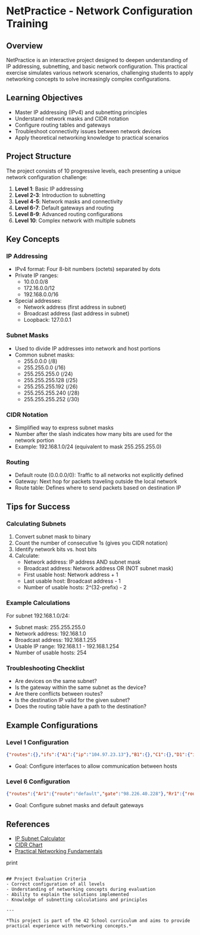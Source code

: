 # NetPractice - Network Configuration Training

## Overview
NetPractice is an interactive project designed to deepen understanding of IP addressing, subnetting, and basic network configuration. This practical exercise simulates various network scenarios, challenging students to apply networking concepts to solve increasingly complex configurations.

## Learning Objectives
- Master IP addressing (IPv4) and subnetting principles
- Understand network masks and CIDR notation
- Configure routing tables and gateways
- Troubleshoot connectivity issues between network devices
- Apply theoretical networking knowledge to practical scenarios

## Project Structure
The project consists of 10 progressive levels, each presenting a unique network configuration challenge:

1. **Level 1**: Basic IP addressing
2. **Level 2-3**: Introduction to subnetting
3. **Level 4-5**: Network masks and connectivity
4. **Level 6-7**: Default gateways and routing
5. **Level 8-9**: Advanced routing configurations
6. **Level 10**: Complex network with multiple subnets

## Key Concepts

### IP Addressing
- IPv4 format: Four 8-bit numbers (octets) separated by dots
- Private IP ranges:
  - 10.0.0.0/8
  - 172.16.0.0/12
  - 192.168.0.0/16
- Special addresses:
  - Network address (first address in subnet)
  - Broadcast address (last address in subnet)
  - Loopback: 127.0.0.1

### Subnet Masks
- Used to divide IP addresses into network and host portions
- Common subnet masks:
  - 255.0.0.0 (/8)
  - 255.255.0.0 (/16)
  - 255.255.255.0 (/24)
  - 255.255.255.128 (/25)
  - 255.255.255.192 (/26)
  - 255.255.255.240 (/28)
  - 255.255.255.252 (/30)

### CIDR Notation
- Simplified way to express subnet masks
- Number after the slash indicates how many bits are used for the network portion
- Example: 192.168.1.0/24 (equivalent to mask 255.255.255.0)

### Routing
- Default route (0.0.0.0/0): Traffic to all networks not explicitly defined
- Gateway: Next hop for packets traveling outside the local network
- Route table: Defines where to send packets based on destination IP

## Tips for Success

### Calculating Subnets
1. Convert subnet mask to binary
2. Count the number of consecutive 1s (gives you CIDR notation)
3. Identify network bits vs. host bits
4. Calculate:
   - Network address: IP address AND subnet mask
   - Broadcast address: Network address OR (NOT subnet mask)
   - First usable host: Network address + 1
   - Last usable host: Broadcast address - 1
   - Number of usable hosts: 2^(32-prefix) - 2

### Example Calculations
For subnet 192.168.1.0/24:
- Subnet mask: 255.255.255.0
- Network address: 192.168.1.0
- Broadcast address: 192.168.1.255
- Usable IP range: 192.168.1.1 - 192.168.1.254
- Number of usable hosts: 254

### Troubleshooting Checklist
- Are devices on the same subnet?
- Is the gateway within the same subnet as the device?
- Are there conflicts between routes?
- Is the destination IP valid for the given subnet?
- Does the routing table have a path to the destination?

## Example Configurations

### Level 1 Configuration
```json
{"routes":{},"ifs":{"A1":{"ip":"104.97.23.13"},"B1":{},"C1":{},"D1":{"ip":"211.191.151.76"}}}
```
- Goal: Configure interfaces to allow communication between hosts

### Level 6 Configuration
```json
{"routes":{"Ar1":{"route":"default","gate":"98.226.40.228"},"Rr1":{"route":"default"},"Ir1":{"route":"98.226.40.228/24"}},"ifs":{"A1":{"mask":"255.255.255.128"},"R1":{"ip":"98.226.40.228"},"R2":{},"S1":{},"Somewhere on the Net":{},"I1":{}}}
```
- Goal: Configure subnet masks and default gateways

## References
- [IP Subnet Calculator](https://www.calculator.net/ip-subnet-calculator.html)
- [CIDR Chart](https://www.aelius.com/njh/subnet_sheet.html)
- [Practical Networking Fundamentals](https://www.pracnet.net/)

 print
```

## Project Evaluation Criteria
- Correct configuration of all levels
- Understanding of networking concepts during evaluation
- Ability to explain the solutions implemented
- Knowledge of subnetting calculations and principles

---

*This project is part of the 42 School curriculum and aims to provide practical experience with networking concepts.*

